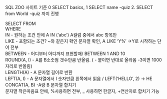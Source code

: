 SQL ZOO 사이트 기준 
0 SELECT basics, 
1 SELECT name	-quiz
2. SELECT from World	-quiz
까지 진행

SELECT
FROM   
WHERE   
IN		- 원하는 조건 안에 A IN (‘abc’)	A컬럼 중에서 abc 항목만   
LIKE		- 포함되는 조건? ~와 같은지 확인 문자열 확인, A LIKE ‘Y%’ ->Y로 시작하는 단어 전부   
BETWEEN	- 어디부터 어디까지 표현할때/ BETWEEN 1 AND 10   
ROUND(A, I)	- A를 B소숫점 갯수만큼 반올림. ( - 붙이면 반대로 올라옴 -3이면 1000자리로 반올림)   
LENGTH(A)	- A 문자열 길이로 반환   
LEFT(A, I)	- A 문자열에서 I 숫자만큼 왼쪽에서 읽음 / LEFT(‘HELLO’, 2) -> HE   
CONCAT(A, B)	-A랑 B 문자열 합치기   
문자열 작은따옴표 안에, %사용하면 전부, _ 사용하면 한글자, +연산자로 합치기 가능   

